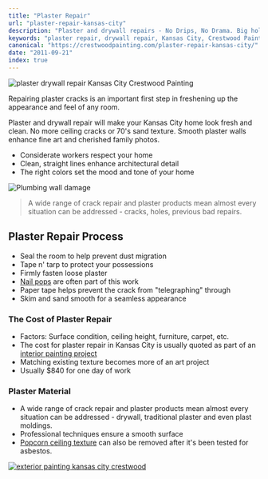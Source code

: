 ```yaml
---
title: "Plaster Repair"
url: "plaster-repair-kansas-city"
description: "Plaster and drywall repairs - No Drips, No Drama. Big holes or little dings - blended to almost invisible. Call today to learn about scheduling."
keywords: "plaster repair, drywall repair, Kansas City, Crestwood Painting"
canonical: "https://crestwoodpainting.com/plaster-repair-kansas-city/"
date: "2011-09-21"
index: true
---
```


![plaster drywall repair Kansas City Crestwood Painting](/images/interior/plaster-holes-ceil-wall.jpg)

Repairing plaster cracks is an important first step in freshening up the appearance and feel of any room.

Plaster and drywall repair will make your Kansas City home look fresh and clean. No more ceiling cracks or 70's sand texture. Smooth plaster walls enhance fine art and cherished family photos.

- Considerate workers respect your home
- Clean, straight lines enhance architectural detail
- The right colors set the mood and tone of your home

![Plumbing wall damage](/images/interior/plaster-dwall-plumbing.jpg)

> A wide range of crack repair and plaster products mean almost every situation can be addressed - cracks, holes, previous bad repairs.

## Plaster Repair Process

- Seal the room to help prevent dust migration
- Tape n' tarp to protect your possessions
- Firmly fasten loose plaster
- [Nail pops](/nail-pops/) are often part of this work
- Paper tape helps prevent the crack from "telegraphing" through
- Skim and sand smooth for a seamless appearance

### The Cost of Plaster Repair

- Factors: Surface condition, ceiling height, furniture, carpet, etc.
- The cost for plaster repair in Kansas City is usually quoted as part of an [interior painting project](/interior-painter-kansas-city/)
- Matching existing texture becomes more of an art project
- Usually $840 for one day of work

### Plaster Material

- A wide range of crack repair and plaster products mean almost every situation can be addressed - drywall, traditional plaster and even plast moldings.
- Professional techniques ensure a smooth surface
- [Popcorn ceiling texture](/popcorn-ceiling-removal/) can also be removed after it's been tested for asbestos.

[![exterior painting kansas city crestwood](/images/r13-09-alexisd.webp)](/painter-reviews/)
